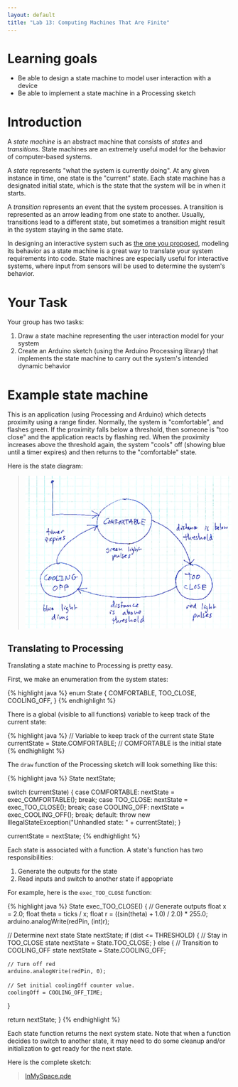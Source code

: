 ```yaml
---
layout: default
title: "Lab 13: Computing Machines That Are Finite"
---
```


# Learning goals

* Be able to design a state machine to model user interaction with a device
* Be able to implement a state machine in a Processing sketch

# Introduction

A *state machine* is an abstract machine that consists of *states* and *transitions*.  State machines are an extremely useful model for the behavior of computer-based systems.

A *state* represents "what the system is currently doing".  At any given instance in time, one state is the "current" state.  Each state machine has a designated initial state, which is the state that the system will be in when it starts.

A *transition* represents an event that the system processes.  A transition is represented as an arrow leading from one state to another.  Usually, transitions lead to a different state, but sometimes a transition might result in the system staying in the same state.

In designing an interactive system such as [the one you proposed](../assign/assign02.html), modeling its behavior as a state machine is a great way to translate your system requirements into code.  State machines are especially useful for interactive systems, where input from sensors will be used to determine the system's behavior.

# Your Task

Your group has two tasks:

1. Draw a state machine representing the user interaction model for your system
2. Create an Arduino sketch (using the Arduino Processing library) that implements the state machine to carry out the system's intended dynamic behavior

# Example state machine

This is an application (using Processing and Arduino) which detects proximity using a range finder.  Normally, the system is "comfortable", and flashes green.  If the proximity falls below a threshold, then someone is "too close" and the application reacts by flashing red.  When the proximity increases above the threshold again, the system "cools" off (showing blue until a timer expires) and then returns to the "comfortable" state.

Here is the state diagram:

> ![State diagram](../img/statemachine/stateDiagram.png)

## Translating to Processing

Translating a state machine to Processing is pretty easy.

First, we make an enumeration from the system states:

{% highlight java %}
enum State {
  COMFORTABLE,
  TOO_CLOSE,
  COOLING_OFF,
}
{% endhighlight %}

There is a global (visible to all functions) variable to keep track of the current state:

{% highlight java %}
// Variable to keep track of the current state
State currentState = State.COMFORTABLE; // COMFORTABLE is the initial state
{% endhighlight %}

The `draw` function of the Processing sketch will look something like this:

{% highlight java %}
State nextState;

switch (currentState) {
  case COMFORTABLE:
    nextState = exec_COMFORTABLE();
    break;
  case TOO_CLOSE:
    nextState = exec_TOO_CLOSE();
    break;
  case COOLING_OFF:
    nextState = exec_COOLING_OFF();
    break;
  default:
    throw new IllegalStateException("Unhandled state: " + currentState);
}

currentState = nextState;
{% endhighlight %}

Each state is associated with a function.  A state's function has two responsibilities:

1. Generate the outputs for the state
2. Read inputs and switch to another state if appopriate

For example, here is the `exec_TOO_CLOSE` function:

{% highlight java %}
State exec_TOO_CLOSE() {
  // Generate outputs
  float x = 2.0;
  float theta = ticks / x;
  float r = ((sin(theta) + 1.0) / 2.0) * 255.0;
  arduino.analogWrite(redPin, (int)r);
  
  // Determine next state
  State nextState;
  if (dist <= THRESHOLD) {
    // Stay in TOO_CLOSE state
    nextState = State.TOO_CLOSE;
  } else {
    // Transition to COOLING_OFF state
    nextState = State.COOLING_OFF;
    
    // Turn off red
    arduino.analogWrite(redPin, 0);
    
    // Set initial coolingOff counter value.
    coolingOff = COOLING_OFF_TIME;
  }
  
  return nextState;
}
{% endhighlight %}

Each state function returns the next system state.  Note that when a function decides to switch to another state, it may need to do some cleanup and/or initialization to get ready for the next state.

Here is the complete sketch:

> [InMySpace.pde](https://github.com/ycpcs/fys100-fall2018/blob/gh-pages/labs/InMySpace.pde)

